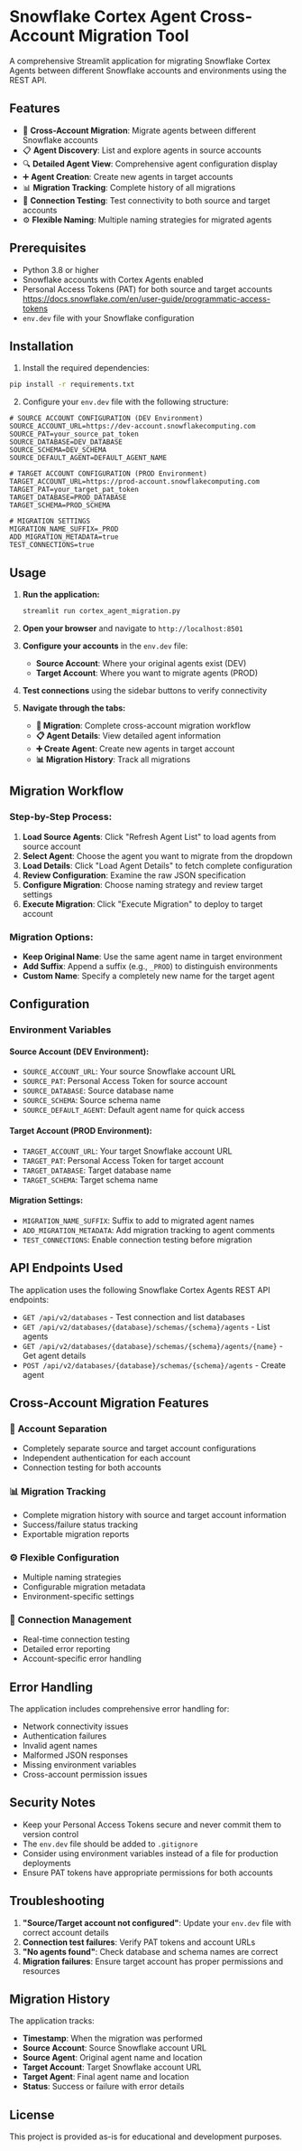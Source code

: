 # Snowflake Cortex Agent Cross-Account Migration Tool

A comprehensive Streamlit application for migrating Snowflake Cortex Agents between different Snowflake accounts and environments using the REST API.

## Features

- 🔄 **Cross-Account Migration**: Migrate agents between different Snowflake accounts
- 📋 **Agent Discovery**: List and explore agents in source accounts
- 🔍 **Detailed Agent View**: Comprehensive agent configuration display
- ➕ **Agent Creation**: Create new agents in target accounts
- 📊 **Migration Tracking**: Complete history of all migrations
- 🔗 **Connection Testing**: Test connectivity to both source and target accounts
- ⚙️ **Flexible Naming**: Multiple naming strategies for migrated agents

## Prerequisites

- Python 3.8 or higher
- Snowflake accounts with Cortex Agents enabled
- Personal Access Tokens (PAT) for both source and target accounts
 https://docs.snowflake.com/en/user-guide/programmatic-access-tokens
- `env.dev` file with your Snowflake configuration

## Installation

1. Install the required dependencies:
```bash
pip install -r requirements.txt
```

2. Configure your `env.dev` file with the following structure:
```
# SOURCE ACCOUNT CONFIGURATION (DEV Environment)
SOURCE_ACCOUNT_URL=https://dev-account.snowflakecomputing.com
SOURCE_PAT=your_source_pat_token
SOURCE_DATABASE=DEV_DATABASE
SOURCE_SCHEMA=DEV_SCHEMA
SOURCE_DEFAULT_AGENT=DEFAULT_AGENT_NAME

# TARGET ACCOUNT CONFIGURATION (PROD Environment)
TARGET_ACCOUNT_URL=https://prod-account.snowflakecomputing.com
TARGET_PAT=your_target_pat_token
TARGET_DATABASE=PROD_DATABASE
TARGET_SCHEMA=PROD_SCHEMA

# MIGRATION SETTINGS
MIGRATION_NAME_SUFFIX=_PROD
ADD_MIGRATION_METADATA=true
TEST_CONNECTIONS=true
```

## Usage

1. **Run the application:**
   ```bash
   streamlit run cortex_agent_migration.py
   ```

2. **Open your browser** and navigate to `http://localhost:8501`

3. **Configure your accounts** in the `env.dev` file:
   - **Source Account**: Where your original agents exist (DEV)
   - **Target Account**: Where you want to migrate agents (PROD)

4. **Test connections** using the sidebar buttons to verify connectivity

5. **Navigate through the tabs:**
   - **🚀 Migration**: Complete cross-account migration workflow
   - **📋 Agent Details**: View detailed agent information
   - **➕ Create Agent**: Create new agents in target account
   - **📊 Migration History**: Track all migrations

## Migration Workflow

### Step-by-Step Process:

1. **Load Source Agents**: Click "Refresh Agent List" to load agents from source account
2. **Select Agent**: Choose the agent you want to migrate from the dropdown
3. **Load Details**: Click "Load Agent Details" to fetch complete configuration
4. **Review Configuration**: Examine the raw JSON specification
5. **Configure Migration**: Choose naming strategy and review target settings
6. **Execute Migration**: Click "Execute Migration" to deploy to target account

### Migration Options:

- **Keep Original Name**: Use the same agent name in target environment
- **Add Suffix**: Append a suffix (e.g., `_PROD`) to distinguish environments
- **Custom Name**: Specify a completely new name for the target agent

## Configuration

### Environment Variables

#### Source Account (DEV Environment):
- `SOURCE_ACCOUNT_URL`: Your source Snowflake account URL
- `SOURCE_PAT`: Personal Access Token for source account
- `SOURCE_DATABASE`: Source database name
- `SOURCE_SCHEMA`: Source schema name
- `SOURCE_DEFAULT_AGENT`: Default agent name for quick access

#### Target Account (PROD Environment):
- `TARGET_ACCOUNT_URL`: Your target Snowflake account URL
- `TARGET_PAT`: Personal Access Token for target account
- `TARGET_DATABASE`: Target database name
- `TARGET_SCHEMA`: Target schema name

#### Migration Settings:
- `MIGRATION_NAME_SUFFIX`: Suffix to add to migrated agent names
- `ADD_MIGRATION_METADATA`: Add migration tracking to agent comments
- `TEST_CONNECTIONS`: Enable connection testing before migration

## API Endpoints Used

The application uses the following Snowflake Cortex Agents REST API endpoints:

- `GET /api/v2/databases` - Test connection and list databases
- `GET /api/v2/databases/{database}/schemas/{schema}/agents` - List agents
- `GET /api/v2/databases/{database}/schemas/{schema}/agents/{name}` - Get agent details
- `POST /api/v2/databases/{database}/schemas/{schema}/agents` - Create agent

## Cross-Account Migration Features

### 🔄 **Account Separation**
- Completely separate source and target account configurations
- Independent authentication for each account
- Connection testing for both accounts

### 📊 **Migration Tracking**
- Complete migration history with source and target account information
- Success/failure status tracking
- Exportable migration reports

### ⚙️ **Flexible Configuration**
- Multiple naming strategies
- Configurable migration metadata
- Environment-specific settings

### 🔗 **Connection Management**
- Real-time connection testing
- Detailed error reporting
- Account-specific error handling

## Error Handling

The application includes comprehensive error handling for:
- Network connectivity issues
- Authentication failures
- Invalid agent names
- Malformed JSON responses
- Missing environment variables
- Cross-account permission issues

## Security Notes

- Keep your Personal Access Tokens secure and never commit them to version control
- The `env.dev` file should be added to `.gitignore`
- Consider using environment variables instead of a file for production deployments
- Ensure PAT tokens have appropriate permissions for both accounts

## Troubleshooting

1. **"Source/Target account not configured"**: Update your `env.dev` file with correct account details
2. **Connection test failures**: Verify PAT tokens and account URLs
3. **"No agents found"**: Check database and schema names are correct
4. **Migration failures**: Ensure target account has proper permissions and resources

## Migration History

The application tracks:
- **Timestamp**: When the migration was performed
- **Source Account**: Source Snowflake account URL
- **Source Agent**: Original agent name and location
- **Target Account**: Target Snowflake account URL
- **Target Agent**: Final agent name and location
- **Status**: Success or failure with error details

## License

This project is provided as-is for educational and development purposes.
